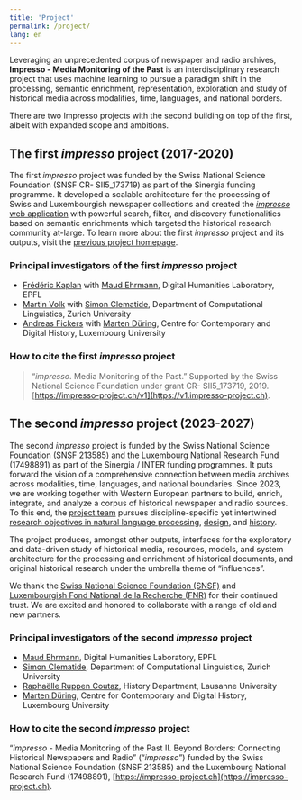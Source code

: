 ```yaml
---
title: 'Project'
permalink: /project/
lang: en
---
```


Leveraging an unprecedented corpus of newspaper and radio archives, **Impresso - Media Monitoring of the Past** is an interdisciplinary research project that uses machine learning to pursue a paradigm shift in the processing, semantic enrichment, representation, exploration and study of historical media across modalities, time, languages, and national borders.

<!-- more -->

There are two Impresso projects with the second building on top of the first, albeit with expanded scope and ambitions.

## The first _impresso_ project (2017-2020)

The first _impresso_ project was funded by the Swiss National Science Foundation (SNSF CR- SII5_173719) as part of the Sinergia funding programme. It developed a scalable architecture for the processing of Swiss and Luxembourgish newspaper collections and created the [_impresso_ web application](https://impresso-project.ch/app/) with powerful search, filter, and discovery functionalities based on semantic enrichments which targeted the historical research community at-large. To learn more about the first _impresso_ project and its outputs, visit the [previous project homepage](https://v1.impresso-project.ch).

### Principal investigators of the first _impresso_ project

- [Frédéric Kaplan](/people/frederic-kaplan/) with [Maud Ehrmann](/people/maud-ehrmann/), Digital Humanities Laboratory, EPFL
- [Martin Volk](/people/martin-volk/) with [Simon Clematide](/people/simon-clematide/), Department of Computational Linguistics, Zurich University
- [Andreas Fickers](/people/andreas-fickers/) with [Marten Düring](/people/marten-duering/), Centre for Contemporary and Digital History, Luxembourg University

### How to cite the first _impresso_ project

> “_impresso_. Media Monitoring of the Past.” Supported by the Swiss National Science Foundation under grant CR- SII5_173719, 2019. [https://impresso-project.ch/v1](https://v1.impresso-project.ch).

## The second _impresso_ project (2023-2027)

The second _impresso_ project is funded by the Swiss National Science Foundation (SNSF 213585) and the Luxembourg National Research Fund (17498891) as part of the Sinergia / INTER funding programmes. It puts forward the vision of a comprehensive connection between media archives across modalities, time, languages, and national boundaries. Since 2023, we are working together with Western European partners to build, enrich, integrate, and analyze a corpus of historical newspaper and radio sources. To this end, the [project team](/consortium/team/) pursues discipline-specific yet intertwined [research objectives in natural language processing](/project/linguistics/), [design](/project/design/), and [history](/project/history/).

The project produces, amongst other outputs, interfaces for the exploratory and data-driven study of historical media, resources, models, and system architecture for the processing and enrichment of historical documents, and original historical research under the umbrella theme of “influences”.

We thank the [Swiss National Science Foundation (SNSF)](https://www.snf.ch/en) and [Luxembourgish Fond National de la Recherche (FNR)](https://www.fnr.lu/) for their continued trust. We are excited and honored to collaborate with a range of old and new partners.

### Principal investigators of the second _impresso_ project

- [Maud Ehrmann](/people/maud-ehrmann/), Digital Humanities Laboratory, EPFL
- [Simon Clematide](/people/simon-clematide/), Department of Computational Linguistics, Zurich University
- [Raphaëlle Ruppen Coutaz](/people/raphaelleruppen), History Department, Lausanne University
- [Marten Düring](/people/marten-duering/), Centre for Contemporary and Digital History, Luxembourg University

### How to cite the second _impresso_ project

“_impresso_ - Media Monitoring of the Past II. Beyond Borders: Connecting Historical Newspapers and Radio” (“_impresso_”) funded by the Swiss National Science Foundation (SNSF 213585) and the Luxembourg National Research Fund (17498891), [https://impresso-project.ch](https://impresso-project.ch).

<!--
What can we do with yesterday’s news? Historical newspapers are mirrors of past societies. Published over centuries on a regular basis, they record wars and minor events, report on international, national and local matters, and document day-to-day life. They reflect the political, social and economic contexts in which they were produced and help us understand how people in the past experienced their time. In recent years, newspapers were mass-digitised and are now readily available for consultation online. Keyword search remains the most popular way to find interesting articles - but is there a better way?


{% assign figure=page.figure[0] %}
{% include figure.html %}

The Swiss-Luxembourgish project impresso. Media Monitoring of the Past thinks there is and uses text mining tools to extract, process, link and visualise information from Luxembourgish and Swiss newspapers. This allows us for example to track the mentions of specific persons and places over time, to explore thematics such as sports or culture and to detect reused text passages across newspapers. To access and explore all this newly generated data we developed a new user interface and a range of didactic materials which help to foster a better understanding of the advantages and challenges of digitisation.

Learn more about the project with this clip:

&nbsp;

<div class="video-container respect-margin">
<iframe src="https://www.youtube-nocookie.com/embed/2njluhEd3pg" frameborder="0" allow="accelerometer; autoplay; encrypted-media; gyroscope; picture-in-picture" allowfullscreen></iframe>
</div>
-->

